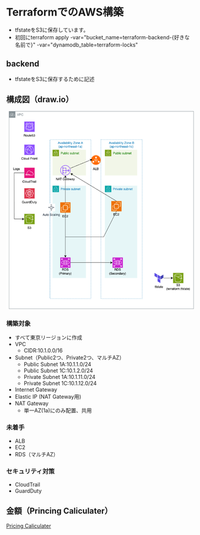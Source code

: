 # TerraformでのAWS構築
- tfstateをS3に保存しています。
- 初回にterraform apply  -var="bucket_name=terraform-backend-{好きな名前で}" -var="dynamodb_table=terraform-locks"

## backend
- tfstateをS3に保存するために記述

## 構成図（draw.io）
![構成図](architecture.png)

### 構築対象
- すべて東京リージョンに作成
- VPC
    - CIDR:10.1.0.0/16
- Subnet（Public2つ、Private2つ、マルチAZ）
    - Public Subnet 1A:10.1.1.0/24
    - Public Subnet 1C:10.1.2.0/24
    - Private Subnet 1A:10.1.11.0/24
    - Private Subnet 1C:10.1.12.0/24
- Internet Gateway
- Elastic IP (NAT Gateway用)
- NAT Gateway
    - 単一AZ(1a)にのみ配置、共用

### 未着手
- ALB
- EC2
- RDS（マルチAZ）

### セキュリティ対策
- CloudTrail
- GuardDuty

## 金額（Princing Caliculater）
[Pricing Caliculater](https://calculator.aws/#/estimate?id=9d9291af33bccce67cbdd8431ba98dcb4ccf52d7)
